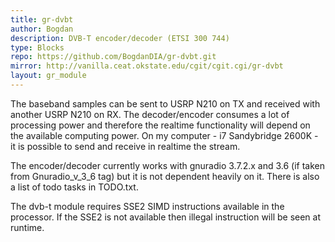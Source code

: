 ```yaml
---
title: gr-dvbt
author: Bogdan
description: DVB-T encoder/decoder (ETSI 300 744)
type: Blocks
repo: https://github.com/BogdanDIA/gr-dvbt.git
mirror: http://vanilla.ceat.okstate.edu/cgit/cgit.cgi/gr-dvbt
layout: gr_module
---
```


The baseband samples can be sent to USRP N210 on TX and received with another USRP N210 on RX. The decoder/encoder consumes a lot of processing power and therefore the realtime functionality will depend on the available computing power. On my computer - i7 Sandybridge 2600K - it is possible to send and receive in realtime the stream.

The encoder/decoder currently works with gnuradio 3.7.2.x and 3.6 (if taken from Gnuradio_v_3_6 tag) but it is not dependent heavily on it. There is also a list of todo tasks in TODO.txt.

The dvb-t module requires SSE2 SIMD instructions available in the processor. If the SSE2 is not available then illegal instruction will be seen at runtime. 
